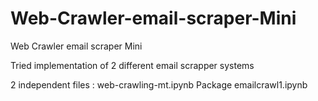 # Web-Crawler-email-scraper-Mini
Web Crawler email scraper Mini


Tried implementation of 2 different email scrapper systems

2 independent files :
web-crawling-mt.ipynb
Package emailcrawl1.ipynb
